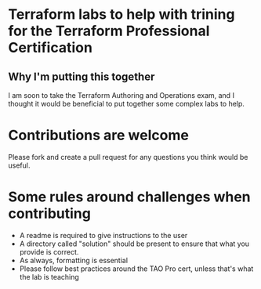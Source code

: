 # Terraform labs to help with trining for the Terraform Professional Certification

## Why I'm putting this together
I am soon to take the Terraform Authoring and Operations exam, and I thought it would be beneficial to put together some complex labs to help.

# Contributions are welcome
Please fork and create a pull request for any questions you think would be useful.

# Some rules around challenges when contributing
* A readme is required to give instructions to the user
* A directory called "solution" should be present to ensure that what you provide is correct. 
* As always, formatting is essential
* Please follow best practices around the TAO Pro cert, unless that's what the lab is teaching